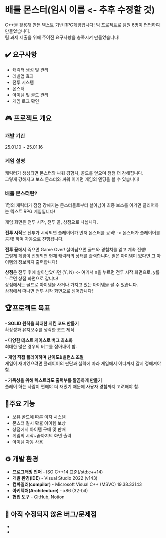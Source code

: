 <!-- Heading -->
# 배틀 몬스터(임시 이름 <- 추후 수정할 것)
C++을 활용해 만든 텍스트 기반 RPG게임입니다!
팀 프로젝트로 팀원 6명이 협업하여 만들었습니다.<br>팀 과제 제출을 위해 주어진 요구사항을 충족시켜 만들었습니다!

## ✔️ 요구사항
- 캐릭터 생성 및 관리
- 레벨업 효과
- 전투 시스템
- 몬스터
- 아이템 및 골드 관리
- 게임 로그 확인

## 🎮 프로젝트 개요
### 개발 기간
25.01.10 ~ 25.01.16
### 게임 설명
캐릭터가 생성되면 몬스터와 싸워 경험치, 골드를 얻으며 점점 더 강해집니다.<br>
그렇게 강해지고 보스 몬스터와 싸워 이기면 게임의 엔딩을 볼 수 있습니다!
### 배틀 몬스터란?
1명의 캐릭터가 점점 강해지는 몬스터들로부터 살아남아 최종 보스를 이기면 클리어하는 텍스트 RPG 게임입니다!

게임 화면은 전투 시작, 전투 끝, 상점으로 나뉩니다.

**전투 시작**은 전투가 시작되면 플레이어가 먼저 몬스터를 공격! -> 몬스터가 플레이어를 공격! 하며 자동으로 진행됩니다.

**전투 끝**에서 죽으면 Game Over! 살아남으면 골드와 경험치를 얻고 계속 진행!<br>
그렇게 게임이 진행되면 현재 캐릭터의 상태를 출력합니다. 얻은 아이템이 있다면 그 아이템의 정보까지 출력합니다!

**상점**은 전투 후에 살아남았다면 (Y, N) <- 여기서 n을 누르면 전투 시작 화면으로, y를 누르면 상점 화면으로 갑니다!<br>
상점에서는 골드로 아이템을 사거나 가지고 있는 아이템을 팔 수 있습니다.<br>
상점에서 떠나면 전투 시작 화면으로 넘어갑니다!

## 🏆프로젝트 목표
**- SOLID 원칙을 최대한 지킨 코드 만들기**<br>
확장성과 유지보수를 생각한 코드 제작

**- 다양한 테스트 케이스로 버그 최소화**<br>
최대한 많은 경우의 버그를 잡아내야 함.

**- 게임 직접 플레이하며 난이도&밸런스 조절**<br>
게임이 재미있으려면 플레이어의 판단과 실력에 따라 게임에서 어디까지 갈지 정해져야 함.

**- 가독성을 위해 텍스트라도 출력부를 깔끔하게 만들기**<br>
플레이 하는 사람이 편해야 더 재밌기 때문에 사용자 경험까지 고려해야 함.

## 📌주요 기능
- 보유 골드에 따른 이자 시스템
- 몬스터 킬시 확률 아이템 보상
- 상점에서 아이템 구매 및 판매
- 게임의 시작~끝까지의 화면 출력
- 아이템 자동 사용

## ⚙ 개발 환경
- **프로그래밍 언어** - ISO C++14 표준(/std:c++14)
- **개발 환경(IDE)** - Visual Studio 2022 (v143)
- **컴파일러(compilor)** - Microsoft Visual C++ (MSVC) 19.38.33143
- **아키텍처(Architecture)** - x86 (32-bit)
- **협업 도구** - GitHub, Notion

## 📢 아직 수정되지 않은 버그/문제점
-
-
